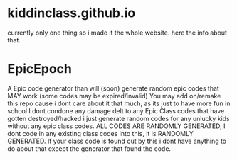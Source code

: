 # kiddinclass.github.io
currently only one thing so i  made it the whole website. here the info about that.
# EpicEpoch
A Epic code generator than will (soon) generate random epic codes that MAY work (some codes may be expired/invalid)
You may add on/remake this repo cause i dont care about it that much, as its just to have more fun in school
I dont condone any damage delt to any Epic Class codes that have gotten destroyed/hacked i just generate random codes for any unlucky kids without any epic class codes.
ALL CODES ARE RANDOMLY GENERATED, I dont code in any existing class codes into this, it is RANDOMLY GENERATED. If your class code is found out by this i dont have anything to do about that except the generator that found the code.
